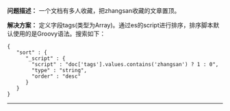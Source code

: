 **问题描述：** 一个文档有多人收藏，把zhangsan收藏的文章置顶。

**解决方案：** 定义字段tags(类型为Array)。通过es的script进行排序，排序脚本默认使用的是Groovy语法。搜索如下：

``` GET _search?_source=tags
{
   "sort" : {
      "_script" : { 
        "script" : "doc['tags'].values.contains('zhangsan') ? 1 : 0",
        "type" : "string",
        "order" : "desc"
      }
   }
}
```

---
